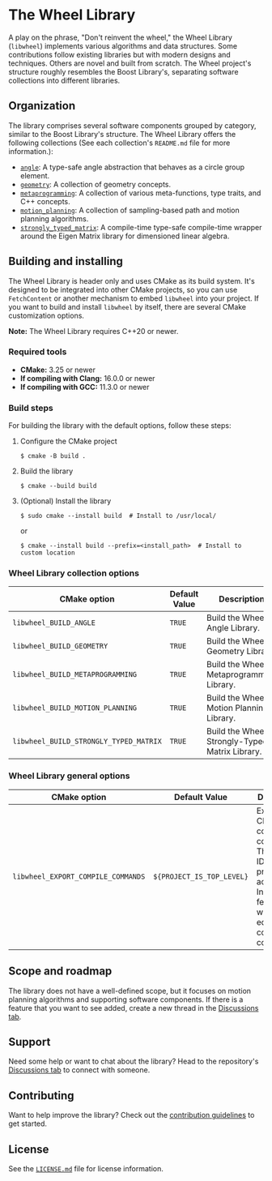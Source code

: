 # The Wheel Library

A play on the phrase, "Don't reinvent the wheel," the Wheel Library (`libwheel`) implements various algorithms and data
structures. Some contributions follow existing libraries but with modern designs and techniques. Others are novel and
built from scratch. The Wheel project's structure roughly resembles the Boost Library's, separating software
collections into different libraries.

## Organization

The library comprises several software components grouped by category, similar to the Boost Library's structure. The
Wheel Library offers the following collections (See each collection's `README.md` file for more information.):

- [`angle`][libwheel_angle]: A type-safe angle abstraction that behaves as a circle group element.
- [`geometry`][libwheel_geometry]: A collection of geometry concepts.
- [`metaprogramming`][libwheel_metaprogramming]: A collection of various meta-functions, type traits, and C++ concepts.
- [`motion_planning`][libwheel_motion_planning]: A collection of sampling-based path and motion planning algorithms.
- [`strongly_typed_matrix`][libwheel_strongly_typed_matrix]: A compile-time type-safe compile-time wrapper around the
  Eigen Matrix library for dimensioned linear algebra.

## Building and installing

The Wheel Library is header only and uses CMake as its build system. It's designed to be integrated into other CMake
projects, so you can use `FetchContent` or another mechanism to embed `libwheel` into your project. If you want to
build and install `libwheel` by itself, there are several CMake customization options.

**Note:** The Wheel Library requires C++20 or newer.

### Required tools

- **CMake:** 3.25 or newer
- **If compiling with Clang:** 16.0.0 or newer
- **If compiling with GCC:** 11.3.0 or newer

### Build steps

For building the library with the default options, follow these steps:

1. Configure the CMake project

   ```shell
   $ cmake -B build .
   ```

2. Build the library

   ```shell
   $ cmake --build build
   ```

3. (Optional) Install the library

   ```shell
   $ sudo cmake --install build  # Install to /usr/local/
   ```

   or

   ```shell
   $ cmake --install build --prefix=<install_path>  # Install to custom location
   ```

### Wheel Library collection options

| CMake option                           | Default Value | Description                                    |
| -------------------------------------- | ------------- | ---------------------------------------------- |
| `libwheel_BUILD_ANGLE`                 | `TRUE`        | Build the Wheel Angle Library.                 |
| `libwheel_BUILD_GEOMETRY`              | `TRUE`        | Build the Wheel Geometry Library.              |
| `libwheel_BUILD_METAPROGRAMMING`       | `TRUE`        | Build the Wheel Metaprogramming Library.       |
| `libwheel_BUILD_MOTION_PLANNING`       | `TRUE`        | Build the Wheel Motion Planning Library.       |
| `libwheel_BUILD_STRONGLY_TYPED_MATRIX` | `TRUE`        | Build the Wheel Strongly-Typed Matrix Library. |

### Wheel Library general options

| CMake option                       | Default Value             | Description                                                                                                                    |
| ---------------------------------- | ------------------------- | ------------------------------------------------------------------------------------------------------------------------------ |
| `libwheel_EXPORT_COMPILE_COMMANDS` | `${PROJECT_IS_TOP_LEVEL}` | Export CMake compile commands. This helps IDEs provide accurate IntelliSense features while editing (_e.g._, code completion). |

## Scope and roadmap

The library does not have a well-defined scope, but it focuses on motion planning algorithms and supporting software
components. If there is a feature that you want to see added, create a new thread in the
[Discussions tab][discussions_tab].

## Support

Need some help or want to chat about the library? Head to the repository's [Discussions tab][discussions_tab] to
connect with someone.

## Contributing

Want to help improve the library? Check out the [contribution guidelines][contributions_file] to get started.

## License

See the [`LICENSE.md`][license_file] file for license information.

[libwheel_angle]: angle/README.md
[libwheel_geometry]: geometry/README.md
[libwheel_metaprogramming]: metaprogramming/README.md
[libwheel_motion_planning]: motion_planning/README.md
[libwheel_strongly_typed_matrix]: strongly_typed_matrix/README.md
[discussions_tab]: https://github.com/adamlm/libwheel/discussions
[contributions_file]: CONTRIBUTING.md
[license_file]: LICENSE.md
